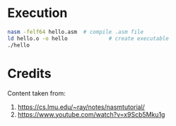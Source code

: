 

# Execution

```bash
nasm -felf64 hello.asm  # compile .asm file
ld hello.o -o hello             # create executable
./hello

```

# Credits

Content taken from:
1) https://cs.lmu.edu/~ray/notes/nasmtutorial/
2) https://www.youtube.com/watch?v=x9Scb5Mku1g




